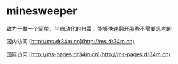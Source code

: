 # minesweeper
致力于做一个简单，半自动化的扫雷，能够快速翻开那些不需要思考的

国内访问 [http://ms.dr34m.cn](http://ms.dr34m.cn)

国际访问 [http://ms-pages.dr34m.cn](http://ms-pages.dr34m.cn)
